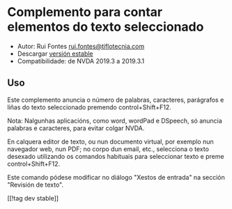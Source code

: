 # Complemento para contar elementos do texto seleccionado #

* Autor: Rui Fontes <rui.fontes@tiflotecnia.com>
* Descargar [versión estable][1]
* Compatibilidade: de NVDA 2019.3 a 2019.3.1

## Uso ##
Este complemento anuncia o número de palabras, caracteres, parágrafos e
liñas do texto seleccionado premendo control+Shift+F12.

Nota: Nalgunhas aplicacións, como word, wordPad e DSpeech, só anuncia
palabras e caracteres, para evitar colgar NVDA.

En calquera editor de texto, ou nun documento virtual, por exemplo nun
navegador web, nun PDF; no corpo dun email, etc., selecciona o texto
desexado utilizando os comandos habituais para seleccionar texto e preme
control+Shift+F12.

Este comando pódese modificar no diálogo "Xestos de entrada" na sección
"Revisión de texto".

[[!tag dev stable]]

[1]: https://addons.nvda-project.org/files/get.php?file=wc
